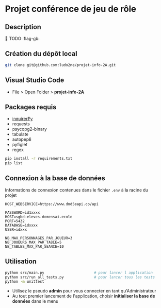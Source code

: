 # Projet conférence de jeu de rôle

## Description

:construction: TODO :flag-gb: 


## Création du dépôt local

```bash
git clone git@github.com:ludo2ne/projet-info-2A.git
```

## Visual Studio Code 

* File > Open Folder > **projet-info-2A**

## Packages requis

* [inquirerPy](https://inquirerpy.readthedocs.io/en/latest/)
* requests
* psycopg2-binary
* tabulate
* autopep8
* pyfiglet
* regex

```bash
pip install -r requirements.txt
pip list
```


## Connexion à la base de données

Informations de connexion contenues dans le fichier `.env` à la racine du projet

```
HOST_WEBSERVICE=https://www.dnd5eapi.co/api

PASSWORD=id1xxxx
HOST=sgbd-eleves.domensai.ecole
PORT=5432
DATABASE=idxxxx
USER=idxxx

NB_MAX_PERSONNAGES_PAR_JOUEUR=3
NB_JOUEURS_MAX_PAR_TABLE=5
NB_TABLES_MAX_PAR_SEANCE=10
```


## Utilisation

```bash
python src/main.py                       # pour lancer l application
python src/run_all_tests.py              # pour lancer tous les tests
python -m unittest
```

* Utilisez le pseudo **admin** pour vous connecter en tant qu'Administrateur
* Au tout premier lancement de l'application, choisir **initialiser la base de données** dans le menu
